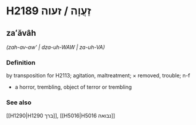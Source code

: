 # H2189 זַעֲוָה / זעוה

## zaʻăvâh

_(zah-av-aw' | dza-uh-WAW | za-uh-VA)_

### Definition

by transposition for H2113; agitation, maltreatment; × removed, trouble; n-f

- a horror, trembling, object of terror or trembling

### See also

[[H1290|H1290 ברך]], [[H5016|H5016 נבואה]]
